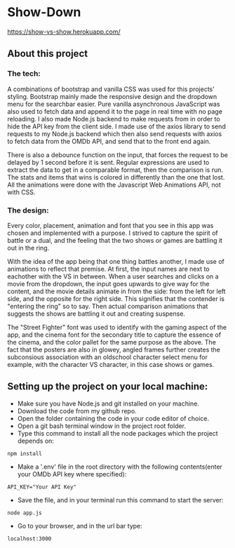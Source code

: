 # Show-Down
https://show-vs-show.herokuapp.com/

## About this project
### The tech:
A combinations of bootstrap and vanilla CSS was used for this projects' styling. Bootstrap mainly made the responsive design and the dropdown menu for the searchbar easier.
Pure vanilla asynchronous JavaScript was also used to fetch data and append it to the page in real time with no page reloading.
I also made Node.js backend to make requests from in order to hide the API key from the client side. I made use of the axios library to send requests to my Node.js backend
which then also send requests with axios to fetch data from the OMDb API, and send that to the front end again.

There is also a debounce function on the input, that forces the request to be delayed by 1 second before it is sent.
Regular expressions are used to extract the data to get in a comparable format, then the comparison is run. The stats and items that wins is colored in differently than the one that lost.
All the animations were done with the Javascript Web Animations API, not with CSS.

### The design:
Every color, placement, animation and font that you see in this app was chosen and implemented with a purpose. I strived to capture the spirit of battle or a dual,
and the feeling that the two shows or games are battling it out in the ring.

With the idea of the app being that one thing battles another, I made use of animations to reflect that premise. At first, the input names are next to eachother 
with the VS in between. When a user searches and clicks on a movie from the dropdown, the input goes upwards to give way for the content, and the movie details 
animate in from the side: from the left for left side, and the opposite for the right side. This signifies that the contender is "entering the ring" so to say.
Then actual comparison animations that suggests the shows are battling it out and creating suspense.  

The "Street Fighter" font was used to identify with the gaming aspect of the app, and the cinema font for the secondary title to capture the essence of the cinema, and
the color pallet for the same purpose as the above. The fact that the posters are also in glowey, angled frames further creates the subconsious association with an
oldschool character select menu for example, with the character VS character, in this case shows or games.

## Setting up the project on your local machine:
* Make sure you have Node.js and git installed on your machine.
* Download the code from my github repo.
* Open the folder containing the code in your code editor of choice.
* Open a git bash terminal window in the project root folder.
* Type this command to install all the node packages which the project depends on:
```
npm install
```
* Make a '.env' file in the root directory with the following contents(enter your OMDb API key where specified):
```
API_KEY="Your API Key"
```
* Save the file, and in your terminal run this command to start the server:
```
node app.js 
```
* Go to your browser, and in the url bar type:
```
localhost:3000
```
